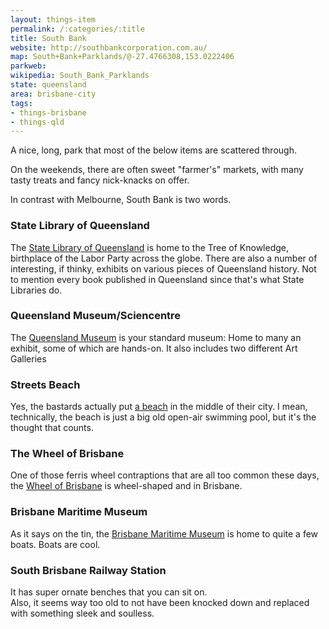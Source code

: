 ```yaml
---
layout: things-item
permalink: /:categories/:title
title: South Bank
website: http://southbankcorporation.com.au/
map: South+Bank+Parklands/@-27.4766308,153.0222406
parkweb: 
wikipedia: South_Bank_Parklands
state: queensland
area: brisbane-city
tags:
- things-brisbane
- things-qld
---
```


A nice, long, park that most of the below items are scattered through.

On the weekends, there are often sweet "farmer's" markets, with many tasty treats and fancy nick-knacks on offer.

In contrast with Melbourne, South Bank is two words.

### State Library of Queensland
The [State Library of Queensland](http://www.slq.qld.gov.au) is home to the Tree of Knowledge, birthplace of the Labor Party across the globe.
There are also a number of interesting, if thinky, exhibits on various pieces of Queensland history. Not to mention every book published in Queensland since that's what State Libraries do.

### Queensland Museum/Sciencentre
The [Queensland Museum](http://www.southbank.qm.qld.gov.au) is your standard museum: Home to many an exhibit, some of which are hands-on. It also includes two different Art Galleries

### Streets Beach
Yes, the bastards actually put [a beach](http://www.visitsouthbank.com.au/attractions/streets-beach) in the middle of their city. I mean, technically, the beach is just a big old open-air swimming pool, but it's the thought that counts.

### The Wheel of Brisbane
One of those ferris wheel contraptions that are all too common these days, the [Wheel of Brisbane](http://www.thewheelofbrisbane.com.au) is wheel-shaped and in Brisbane.

### Brisbane Maritime Museum
As it says on the tin, the [Brisbane Maritime Museum](http://www.maritimemuseum.com.au) is home to quite a few boats. Boats are cool.

### South Brisbane Railway Station
It has super ornate benches that you can sit on.  
Also, it seems way too old to not have been knocked down and replaced with something sleek and soulless.